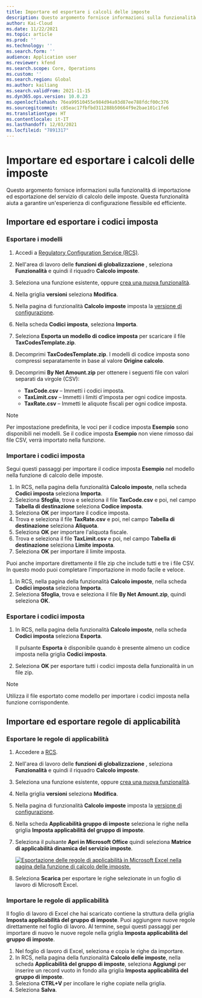 ```yaml
---
title: Importare ed esportare i calcoli delle imposte
description: Questo argomento fornisce informazioni sulla funzionalità di importazione ed esportazione del servizio di calcolo delle imposte.
author: Kai-Cloud
ms.date: 11/22/2021
ms.topic: article
ms.prod: ''
ms.technology: ''
ms.search.form: ''
audience: Application user
ms.reviewer: kfend
ms.search.scope: Core, Operations
ms.custom: ''
ms.search.region: Global
ms.author: kailiang
ms.search.validFrom: 2021-11-15
ms.dyn365.ops.version: 10.0.23
ms.openlocfilehash: 76ea99510455e984d94a93d87ee788fdcf00c376
ms.sourcegitcommit: c85eac17fbfbd311288b50664f9e2bae101c1fe6
ms.translationtype: HT
ms.contentlocale: it-IT
ms.lasthandoff: 12/03/2021
ms.locfileid: "7891317"
---
```

# <a name="import-and-export-tax-calculations"></a>Importare ed esportare i calcoli delle imposte

Questo argomento fornisce informazioni sulla funzionalità di importazione ed esportazione del servizio di calcolo delle imposte. Questa funzionalità aiuta a garantire un'esperienza di configurazione flessibile ed efficiente.

## <a name="import-and-export-tax-codes"></a>Importare ed esportare i codici imposta

### <a name="export-templates"></a>Esportare i modelli

1. Accedi a [Regulatory Configuration Service (RCS)](https://marketing.configure.global.dynamics.com/).
2. Nell'area di lavoro delle **funzioni di globalizzazione** , seleziona **Funzionalità** e quindi il riquadro **Calcolo imposte**.
3. Seleziona una funzione esistente, oppure [crea una nuova funzionalità](global-get-started-with-tax-calculation-service.md#set-up-tax-calculation-in-rcs).
4. Nella griglia **versioni** seleziona **Modifica**.
5. Nella pagina di funzionalità **Calcolo imposte** imposta la [versione di configurazione](global-get-started-with-tax-calculation-service.md#set-up-tax-calculation-in-rcs).
6. Nella scheda **Codici imposta**, seleziona **Importa**.
7. Seleziona **Esporta un modello di codice imposta** per scaricare il file **TaxCodesTemplate.zip**.
8. Decomprimi **TaxCodesTemplate.zip**. I modelli di codice imposta sono compressi separatamente in base al valore **Origine calcolo**.
9. Decomprimi **By Net Amount.zip** per ottenere i seguenti file con valori separati da virgole (CSV):

    - **TaxCode.csv** – Immetti i codici imposta.
    - **TaxLimit.csv** – Immetti i limiti d'imposta per ogni codice imposta.
    - **TaxRate.csv** – Immetti le aliquote fiscali per ogni codice imposta.

> [!NOTE]
> Per impostazione predefinita, le voci per il codice imposta **Esempio** sono disponibili nei modelli. Se il codice imposta **Esempio** non viene rimosso dai file CSV, verrà importato nella funzione.

### <a name="import-tax-codes"></a>Importare i codici imposta

Segui questi passaggi per importare il codice imposta **Esempio** nel modello nella funzione di calcolo delle imposte.

1. In RCS, nella pagina della funzionalità **Calcolo imposte**, nella scheda **Codici imposta** seleziona **Importa**.
2. Seleziona **Sfoglia**, trova e seleziona il file **TaxCode.csv** e poi, nel campo **Tabella di destinazione** seleziona **Codice imposta**.
3. Seleziona **OK** per importare il codice imposta.
4. Trova e seleziona il file **TaxRate.csv** e poi, nel campo **Tabella di destinazione** seleziona **Aliquota**.
5. Seleziona **OK** per importare l'aliquota fiscale.
6. Trova e seleziona il file **TaxLimit.csv** e poi, nel campo **Tabella di destinazione** seleziona **Limite imposta**.
7. Seleziona **OK** per importare il limite imposta.

Puoi anche importare direttamente il file zip che include tutti e tre i file CSV. In questo modo puoi completare l'importazione in modo facile e veloce.

1. In RCS, nella pagina della funzionalità **Calcolo imposte**, nella scheda **Codici imposta** seleziona **Importa**.
2. Seleziona **Sfoglia**, trova e seleziona il file **By Net Amount.zip**, quindi seleziona **OK**.

### <a name="export-tax-codes"></a>Esportare i codici imposta

1. In RCS, nella pagina della funzionalità **Calcolo imposte**, nella scheda **Codici imposta** seleziona **Esporta**.

    Il pulsante **Esporta** è disponibile quando è presente almeno un codice imposta nella griglia **Codici imposta**.

2. Seleziona **OK** per esportare tutti i codici imposta della funzionalità in un file zip.

> [!NOTE]
> Utilizza il file esportato come modello per importare i codici imposta nella funzione corrispondente.

## <a name="import-and-export-applicability-rules"></a>Importare ed esportare regole di applicabilità

### <a name="export-applicability-rules"></a>Esportare le regole di applicabilità

1. Accedere a [RCS](https://marketing.configure.global.dynamics.com/).
2. Nell'area di lavoro delle **funzioni di globalizzazione** , seleziona **Funzionalità** e quindi il riquadro **Calcolo imposte**.
3. Seleziona una funzione esistente, oppure [crea una nuova funzionalità](global-get-started-with-tax-calculation-service.md#set-up-tax-calculation-in-rcs).
4. Nella griglia **versioni** seleziona **Modifica**.
5. Nella pagina di funzionalità **Calcolo imposte** imposta la [versione di configurazione](global-get-started-with-tax-calculation-service.md#set-up-tax-calculation-in-rcs).
6. Nella scheda **Applicabilità gruppo di imposte** seleziona le righe nella griglia **Imposta applicabilità del gruppo di imposte**.
7. Seleziona il pulsante **Apri in Microsoft Office** quindi seleziona **Matrice di applicabilità dinamica del servizio imposte**.

    [![Esportazione delle regole di applicabilità in Microsoft Excel nella pagina della funzione di calcolo delle imposte.](./media/tax-cal-import-export-1.png)](./media/tax-cal-import-export-1.png)

8. Seleziona **Scarica** per esportare le righe selezionate in un foglio di lavoro di Microsoft Excel.

### <a name="import-applicability-rules"></a>Importare le regole di applicabilità

Il foglio di lavoro di Excel che hai scaricato contiene la struttura della griglia **Imposta applicabilità del gruppo di imposte**. Puoi aggiungere nuove regole direttamente nel foglio di lavoro. Al termine, segui questi passaggi per importare di nuovo le nuove regole nella griglia **Imposta applicabilità del gruppo di imposte**.

1. Nel foglio di lavoro di Excel, seleziona e copia le righe da importare.
2. In RCS, nella pagina della funzionalità **Calcolo delle imposte**, nella scheda **Applicabilità del gruppo di imposte**, seleziona **Aggiungi** per inserire un record vuoto in fondo alla griglia **Imposta applicabilità del gruppo di imposte**.
3. Seleziona **CTRL+V** per incollare le righe copiate nella griglia.
4. Seleziona **Salva**.
